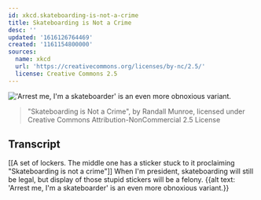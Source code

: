 ```yaml
---
id: xkcd.skateboarding-is-not-a-crime
title: Skateboarding is Not a Crime
desc: ''
updated: '1616126764469'
created: '1161154800000'
sources:
  name: xkcd
  url: 'https://creativecommons.org/licenses/by-nc/2.5/'
  license: Creative Commons 2.5
---
```

!['Arrest me, I'm a skateboarder' is an even more obnoxious variant.](https://imgs.xkcd.com/comics/skateboarding_is_not_a_crime.png)
> "Skateboarding is Not a Crime", by Randall Munroe, licensed under Creative Commons Attribution-NonCommercial 2.5 License

## Transcript
[[A set of lockers. The middle one has a sticker stuck to it proclaiming "Skateboarding is not a crime"]]
When I'm president, skateboarding will still be legal, but display of those stupid stickers will be a felony.
{{alt text: 'Arrest me, I'm a skateboarder' is an even more obnoxious variant.}}
